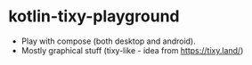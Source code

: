 # kotlin-tixy-playground

- Play with compose (both desktop and android).
- Mostly graphical stuff (tixy-like - idea from https://tixy.land/)
